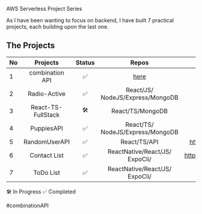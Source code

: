 AWS Serverless Project Series

As I have been wanting to focus on backend, I have built 7 practical projects, each building upon the last one.

## The Projects 

| No|       Projects     | Status |            Repos                |                          Description                            |
|---|:------------------:|:------:|:-------------------------------:|----------------------------------------------------------------:|
| 1 | combination API    |   ✅   | [here](#combinationAPI)          |   A desc          |
| 2 | Radio-Active       |   ✅   | React/JS/󠁐NodeJS/Express/MongoDB |   https://radio-active1337.herokuapp.com/                       |
| 3 | React-TS-FullStack |   🛠️   | React/TS/󠁐MongoDB                |                                                                 |
| 4 | PuppiesAPI         |   ✅   | React/TS/󠁐NodeJS/Express/MongoDB |                                                                 |
| 5 | RandomUserAPI      |   ✅   | React/TS/󠁐API                    |   https://github.com/GCMO/React_TypeScript-RandomUserAPI        |
| 6 | Contact List       |   ✅   | ReactNative/React/JS/󠁐ExpoCli/   |   https://github.com/GCMO/ContactList_ReactNative/tree/master   | 
| 7 | ToDo List          |   ✅   | ReactNative/React/JS/󠁐ExpoCli/   |   https://github.com/GCMO/ToDoList-React_Native                 | 

🛠️ In Progress
✅ Completed

#combinationAPI


